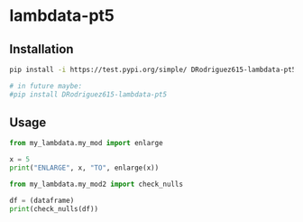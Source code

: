 # lambdata-pt5


## Installation


```sh
pip install -i https://test.pypi.org/simple/ DRodriguez615-lambdata-pt5

# in future maybe:
#pip install DRodriguez615-lambdata-pt5 
``` 

## Usage

```py
from my_lambdata.my_mod import enlarge

x = 5
print("ENLARGE", x, "TO", enlarge(x))
```

```py
from my_lambdata.my_mod2 import check_nulls

df = (dataframe)
print(check_nulls(df))
```